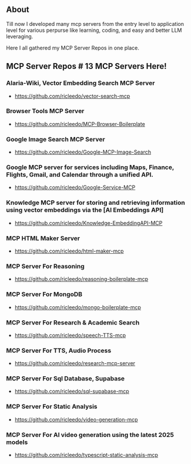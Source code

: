 ## About
Till now I developed many mcp servers from the entry level to application level for various perpurse like learning, coding, and easy and better LLM leveraging.

Here I all gathered my MCP Server Repos in one place.

## MCP Server Repos # 13 MCP Servers Here! 

### Alaria-Wiki, Vector Embedding Search MCP Server

- https://github.com/ricleedo/vector-search-mcp

### Browser Tools MCP Server

- https://github.com/ricleedo/MCP-Browser-Boilerplate

### Google Image Search MCP Server

- https://github.com/ricleedo/Google-MCP-Image-Search

### Google MCP server for services including Maps, Finance, Flights, Gmail, and Calendar through a unified API.

- https://github.com/ricleedo/Google-Service-MCP 

### Knowledge MCP server for storing and retrieving information using vector embeddings via the [AI Embeddings API]

- https://github.com/ricleedo/Knowledge-EmbeddingAPI-MCP 

### MCP HTML Maker Server

- https://github.com/ricleedo/html-maker-mcp

### MCP Server For Reasoning

- https://github.com/ricleedo/reasoning-boilerplate-mcp 

### MCP Server For MongoDB 

- https://github.com/ricleedo/mongo-boilerplate-mcp 

### MCP Server For Research & Academic Search

- https://github.com/ricleedo/speech-TTS-mcp 

### MCP Server For TTS, Audio Process

- https://github.com/ricleedo/research-mcp-server 

### MCP Server For Sql Database, Supabase

- https://github.com/ricleedo/sql-supabase-mcp 

### MCP Server For Static Analysis

- https://github.com/ricleedo/video-generation-mcp 

### MCP Server For AI video generation using the latest 2025 models

- https://github.com/ricleedo/typescript-static-analysis-mcp 


